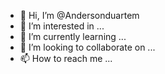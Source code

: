 - 👋 Hi, I’m @Andersonduartem  
- 👀 I’m interested in ...
- 🌱 I’m currently learning ...
- 💞️ I’m looking to collaborate on ...
- 📫 How to reach me ...

<!---
Andersonduartem/Andersonduartem is a ✨ special ✨ repository because its `README.md` (this file) appears on your GitHub profile.
You can click the Preview link to take a look at your changes.
--->
